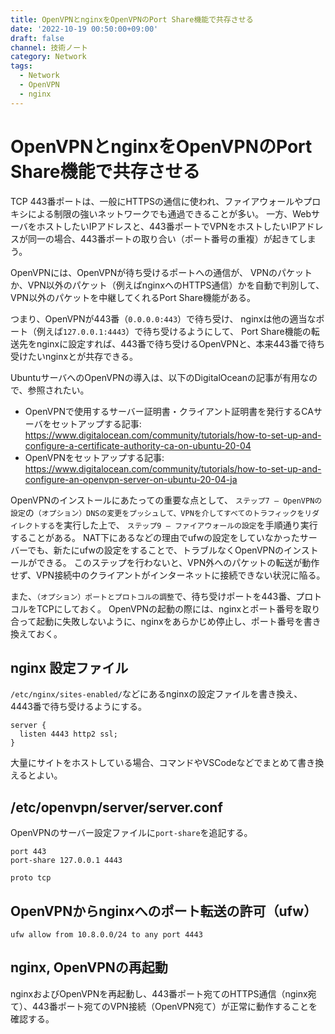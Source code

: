 ```yaml
---
title: OpenVPNとnginxをOpenVPNのPort Share機能で共存させる
date: '2022-10-19 00:50:00+09:00'
draft: false
channel: 技術ノート
category: Network
tags:
  - Network
  - OpenVPN
  - nginx
---
```

# OpenVPNとnginxをOpenVPNのPort Share機能で共存させる

TCP 443番ポートは、一般にHTTPSの通信に使われ、ファイアウォールやプロキシによる制限の強いネットワークでも通過できることが多い。
一方、WebサーバをホストしたいIPアドレスと、443番ポートでVPNをホストしたいIPアドレスが同一の場合、443番ポートの取り合い（ポート番号の重複）が起きてしまう。

OpenVPNには、OpenVPNが待ち受けるポートへの通信が、
VPNのパケットか、VPN以外のパケット（例えばnginxへのHTTPS通信）かを自動で判別して、
VPN以外のパケットを中継してくれるPort Share機能がある。

つまり、OpenVPNが443番（`0.0.0.0:443`）で待ち受け、
nginxは他の適当なポート（例えば`127.0.0.1:4443`）で待ち受けるようにして、
Port Share機能の転送先をnginxに設定すれば、443番で待ち受けるOpenVPNと、本来443番で待ち受けたいnginxとが共存できる。

UbuntuサーバへのOpenVPNの導入は、以下のDigitalOceanの記事が有用なので、参照されたい。

- OpenVPNで使用するサーバー証明書・クライアント証明書を発行するCAサーバをセットアップする記事: <https://www.digitalocean.com/community/tutorials/how-to-set-up-and-configure-a-certificate-authority-ca-on-ubuntu-20-04>
- OpenVPNをセットアップする記事: <https://www.digitalocean.com/community/tutorials/how-to-set-up-and-configure-an-openvpn-server-on-ubuntu-20-04-ja>

OpenVPNのインストールにあたっての重要な点として、
`ステップ7 — OpenVPNの設定`の`（オプション）DNSの変更をプッシュして、VPNを介してすべてのトラフィックをリダイレクトする`を実行した上で、
`ステップ9 — ファイアウォールの設定`を手順通り実行することがある。
NAT下にあるなどの理由でufwの設定をしていなかったサーバーでも、新たにufwの設定をすることで、トラブルなくOpenVPNのインストールができる。
このステップを行わないと、VPN外へのパケットの転送が動作せず、VPN接続中のクライアントがインターネットに接続できない状況に陥る。

また、`（オプション）ポートとプロトコルの調整`で、待ち受けポートを443番、プロトコルをTCPにしておく。
OpenVPNの起動の際には、nginxとポート番号を取り合って起動に失敗しないように、nginxをあらかじめ停止し、ポート番号を書き換えておく。

## nginx 設定ファイル

`/etc/nginx/sites-enabled/`などにあるnginxの設定ファイルを書き換え、
4443番で待ち受けるようにする。

```nginx
server {
  listen 4443 http2 ssl;
}
```

大量にサイトをホストしている場合、コマンドやVSCodeなどでまとめて書き換えるとよい。

## /etc/openvpn/server/server.conf

OpenVPNのサーバー設定ファイルに`port-share`を追記する。

```openvpn
port 443
port-share 127.0.0.1 4443

proto tcp
```

## OpenVPNからnginxへのポート転送の許可（ufw）

```shell
ufw allow from 10.8.0.0/24 to any port 4443
```

## nginx, OpenVPNの再起動

nginxおよびOpenVPNを再起動し、443番ポート宛てのHTTPS通信（nginx宛て）、443番ポート宛てのVPN接続（OpenVPN宛て）が正常に動作することを確認する。
